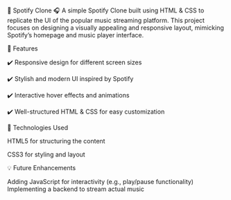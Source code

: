 🎵 Spotify Clone 🎧
A simple Spotify Clone built using HTML & CSS to replicate the UI of the popular music streaming platform. This project focuses on designing a visually appealing and responsive layout, mimicking Spotify’s homepage and music player interface.

📌 Features

✔️ Responsive design for different screen sizes

✔️ Stylish and modern UI inspired by Spotify

✔️ Interactive hover effects and animations

✔️ Well-structured HTML & CSS for easy customization



🚀 Technologies Used


HTML5 for structuring the content

CSS3 for styling and layout


💡 Future Enhancements

Adding JavaScript for interactivity (e.g., play/pause functionality)
Implementing a backend to stream actual music
